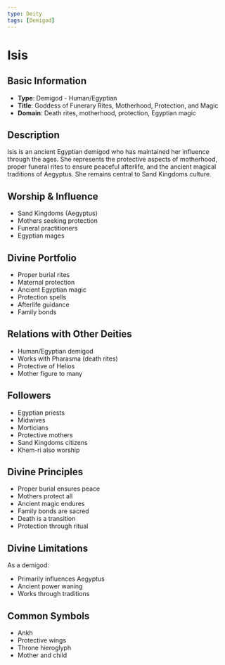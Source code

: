 ```yaml
---
type: Deity
tags: [Demigod]
---
```


# Isis

## Basic Information
- **Type**: Demigod - Human/Egyptian
- **Title**: Goddess of Funerary Rites, Motherhood, Protection, and Magic
- **Domain**: Death rites, motherhood, protection, Egyptian magic

## Description
Isis is an ancient Egyptian demigod who has maintained her influence through the ages. She represents the protective aspects of motherhood, proper funeral rites to ensure peaceful afterlife, and the ancient magical traditions of Aegyptus. She remains central to Sand Kingdoms culture.

## Worship & Influence
- Sand Kingdoms (Aegyptus)
- Mothers seeking protection
- Funeral practitioners
- Egyptian mages

## Divine Portfolio
- Proper burial rites
- Maternal protection
- Ancient Egyptian magic
- Protection spells
- Afterlife guidance
- Family bonds

## Relations with Other Deities
- Human/Egyptian demigod
- Works with Pharasma (death rites)
- Protective of Helios
- Mother figure to many

## Followers
- Egyptian priests
- Midwives
- Morticians
- Protective mothers
- Sand Kingdoms citizens
- Khem-ri also worship

## Divine Principles
- Proper burial ensures peace
- Mothers protect all
- Ancient magic endures
- Family bonds are sacred
- Death is a transition
- Protection through ritual

## Divine Limitations
As a demigod:
- Primarily influences Aegyptus
- Ancient power waning
- Works through traditions

## Common Symbols
- Ankh
- Protective wings
- Throne hieroglyph
- Mother and child